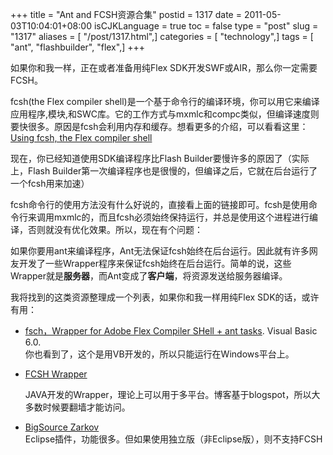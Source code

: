 +++
title = "Ant and FCSH资源合集"
postid = 1317
date = 2011-05-03T10:04:01+08:00
isCJKLanguage = true
toc = false
type = "post"
slug = "1317"
aliases = [ "/post/1317.html",]
categories = [ "technology",]
tags = [ "ant", "flashbuilder", "flex",]
+++


如果你和我一样，正在或者准备用纯Flex
SDK开发SWF或AIR，那么你一定需要FCSH。

fcsh(the Flex compiler
shell)是一个基于命令行的编译环境，你可以用它来编译应用程序,模块,和SWC库。它的工作方式与mxmlc和compc类似，但编译速度则要快很多。原因是fcsh会利用内存和缓存。想看更多的介绍，可以看看这里：[Using
fcsh, the Flex compiler
shell](http://help.adobe.com/en_US/flex/using/WS2db454920e96a9e51e63e3d11c0bf67670-7fcd.html)

现在，你已经知道使用SDK编译程序比Flash
Builder要慢许多的原因了（实际上，Flash
Builder第一次编译程序也是很慢的，但编译之后，它就在后台运行了一个fcsh用来加速）

fcsh命令行的使用方法没有什么好说的，直接看上面的链接即可。fcsh是使用命令行来调用mxmlc的，而且fcsh必须始终保持运行，并总是使用这个进程进行编译，否则就没有优化效果。所以，现在有个问题：  
<!--more-->  

如果你要用ant来编译程序，Ant无法保证fcsh始终在后台运行。因此就有许多网友开发了一些Wrapper程序来保证fcsh始终在后台运行。简单的说，这些Wrapper就是**服务器**，而Ant变成了**客户端**，将资源发送给服务器编译。

我将找到的这类资源整理成一个列表，如果你和我一样用纯Flex
SDK的话，或许有用：

-   [fsch，Wrapper for Adobe Flex Compiler SHell + ant
    tasks](http://code.google.com/p/fsch/). Visual Basic 6.0.  
    你也看到了，这个是用VB开发的，所以只能运行在Windows平台上。
-   [FCSH Wrapper](http://fcshwrapper.blogspot.com/)  

    JAVA开发的Wrapper，理论上可以用于多平台。博客基于blogspot，所以大多数时候要翻墙才能访问。
-   [BigSource Zarkov](http://zarkov.bigsource.de/front_content.php)  
    Eclipse插件，功能很多。但如果使用独立版（非Eclipse版），则不支持FCSH

